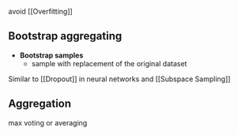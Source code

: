 avoid [[Overfitting]]
## Bootstrap aggregating

- **Bootstrap samples**
	- sample with replacement of the original dataset

Similar to [[Dropout]] in neural networks and [[Subspace Sampling]]

## Aggregation
max voting or averaging